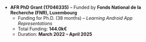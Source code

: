 - **AFR PhD Grant (17046335)** – Funded by **Fonds National de la Recherche (FNR), Luxembourg**
  - Funding for Ph.D. (38 months) – *Learning Android App Representations*
  - Total Funding: **144.0k€**
  - Duration: **March 2022 – April 2025**